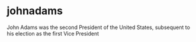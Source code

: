 # johnadams
John Adams was the second President of the United States, subsequent to his election as the first Vice President
